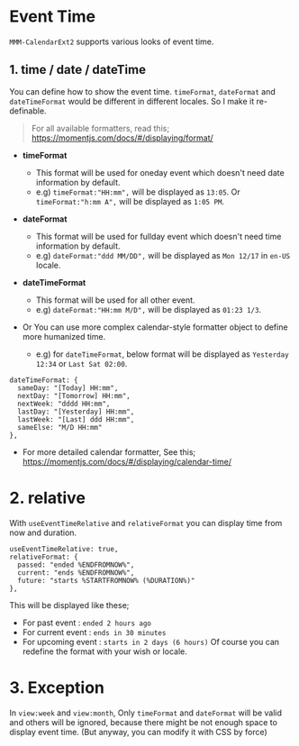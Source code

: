 # Event Time
`MMM-CalendarExt2` supports various looks of event time.

## 1. time / date / dateTime
You can define how to show the event time. `timeFormat`, `dateFormat` and `dateTimeFormat` would be different in different locales. So I make it re-definable.
> For all available formatters, read this; https://momentjs.com/docs/#/displaying/format/

- **timeFormat**
  - This format will be used for oneday event which doesn't need date information by default.
  - e.g) `timeFormat:"HH:mm",` will be displayed as `13:05`. Or `timeFormat:"h:mm A",` will be displayed as `1:05 PM`.
  
- **dateFormat**
  - This format will be used for fullday event which doesn't need time information by default.
  - e.g) `dateFormat:"ddd MM/DD",` will be displayed as `Mon 12/17` in `en-US` locale.
- **dateTimeFormat**
  - This format will be used for all other event.
  - e.g) `dateFormat:"HH:mm M/D",` will be displayed as `01:23 1/3`.

- Or You can use more complex calendar-style formatter object to define more humanized time.
  - e.g) for `dateTimeFormat`, below format will be displayed as `Yesterday 12:34` or `Last Sat 02:00`.
```
dateTimeFormat: {
  sameDay: "[Today] HH:mm",
  nextDay: "[Tomorrow] HH:mm",
  nextWeek: "dddd HH:mm",
  lastDay: "[Yesterday] HH:mm",
  lastWeek: "[Last] ddd HH:mm",
  sameElse: "M/D HH:mm"
},
```
  - For more detailed calendar formatter, See this; https://momentjs.com/docs/#/displaying/calendar-time/

# 2. relative
With `useEventTimeRelative` and `relativeFormat` you can display time from now and duration.
```
useEventTimeRelative: true,
relativeFormat: {
  passed: "ended %ENDFROMNOW%",
  current: "ends %ENDFROMNOW%",
  future: "starts %STARTFROMNOW% (%DURATION%)"
},
```
This will be displayed like these;
  - For past event : `ended 2 hours ago`
  - For current event : `ends in 30 minutes`
  - For upcoming event : `starts in 2 days (6 hours)`
Of course you can redefine the format with your wish or locale.

# 3. Exception
In `view:week` and `view:month`, Only `timeFormat` and `dateFormat` will be valid and others will be ignored, because there might be not enough space to display event time. (But anyway, you can modify it with CSS by force)
